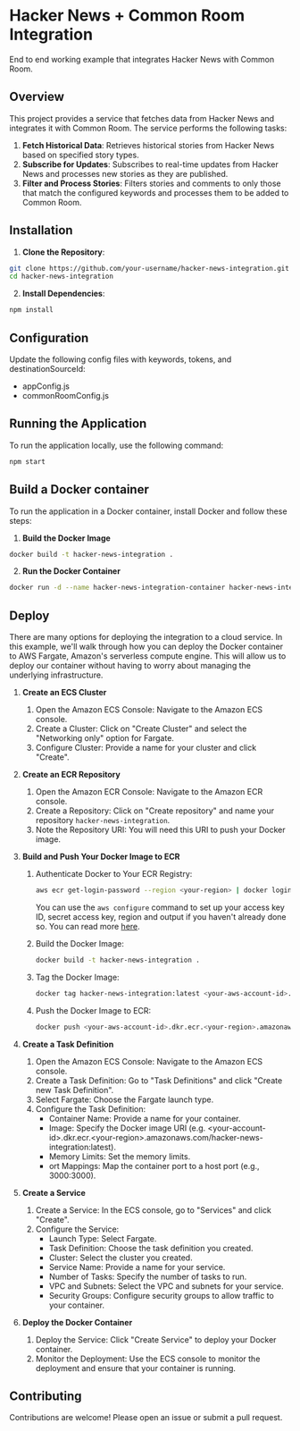 # Hacker News + Common Room Integration
End to end working example that integrates Hacker News with Common Room.

## Overview

This project provides a service that fetches data from Hacker News and integrates it with Common Room. The service performs the following tasks:

1. **Fetch Historical Data**: Retrieves historical stories from Hacker News based on specified story types.
2. **Subscribe for Updates**: Subscribes to real-time updates from Hacker News and processes new stories as they are published.
3. **Filter and Process Stories**: Filters stories and comments to only those that match the configured keywords and processes them to be added to Common Room.

## Installation

1. **Clone the Repository**:
```bash
git clone https://github.com/your-username/hacker-news-integration.git
cd hacker-news-integration
```
2. **Install Dependencies**:
```bash
npm install
```
## Configuration
Update the following config files with keywords, tokens, and destinationSourceId:
- appConfig.js 
- commonRoomConfig.js
    
## Running the Application
To run the application locally, use the following command:
```bash
npm start
```

## Build a Docker container
To run the application in a Docker container, install Docker and follow these steps:

1. **Build the Docker Image**
```bash
docker build -t hacker-news-integration .
```

2. **Run the Docker Container**
```bash
docker run -d --name hacker-news-integration-container hacker-news-integration
```

## Deploy
There are many options for deploying the integration to a cloud service. In this example, we'll walk through 
how you can deploy the Docker container to AWS Fargate, Amazon's serverless compute engine. This will allow
us to deploy our container without having to worry about managing the underlying infrastructure. 

1. **Create an ECS Cluster**
    1. Open the Amazon ECS Console: Navigate to the Amazon ECS console.
    2. Create a Cluster: Click on "Create Cluster" and select the "Networking only" option for Fargate.
    3. Configure Cluster: Provide a name for your cluster and click "Create".
2. **Create an ECR Repository**
    1. Open the Amazon ECR Console: Navigate to the Amazon ECR console.
    2. Create a Repository: Click on "Create repository" and name your repository `hacker-news-integration`.
    3. Note the Repository URI: You will need this URI to push your Docker image.
3. **Build and Push Your Docker Image to ECR**
    1. Authenticate Docker to Your ECR Registry:
        ```bash
        aws ecr get-login-password --region <your-region> | docker login --username AWS --password-stdin <your-aws-account-id>.dkr.ecr.<your-region>.amazonaws.com
        ```
        You can use the `aws configure` command to set up your access key ID, secret access key, region and output if you haven't already done so. You can read more [here](https://docs.aws.amazon.com/cli/v1/userguide/cli-authentication-user.html).
        
    2. Build the Docker Image:
        ```bash
        docker build -t hacker-news-integration .
        ```
    3. Tag the Docker Image:
        ```bash
        docker tag hacker-news-integration:latest <your-aws-account-id>.dkr.ecr.<your-region>.amazonaws.com/hacker-news-integration:latest
        ```
    4. Push the Docker Image to ECR:
        ```bash
        docker push <your-aws-account-id>.dkr.ecr.<your-region>.amazonaws.com/hacker-news-integration:latest
        ```
4. **Create a Task Definition**
    1. Open the Amazon ECS Console: Navigate to the Amazon ECS console.
    2. Create a Task Definition: Go to "Task Definitions" and click "Create new Task Definition".
    3. Select Fargate: Choose the Fargate launch type.
    4. Configure the Task Definition:
        - Container Name: Provide a name for your container.
        - Image: Specify the Docker image URI (e.g. \<your-account-id\>.dkr.ecr.\<your-region\>.amazonaws.com/hacker-news-integration:latest).
        - Memory Limits: Set the memory limits.
        - ort Mappings: Map the container port to a host port (e.g., 3000:3000).

5. **Create a Service**
    1. Create a Service: In the ECS console, go to "Services" and click "Create".
    2. Configure the Service:
        - Launch Type: Select Fargate.
        - Task Definition: Choose the task definition you created.
        - Cluster: Select the cluster you created.
        - Service Name: Provide a name for your service.
        - Number of Tasks: Specify the number of tasks to run.
        - VPC and Subnets: Select the VPC and subnets for your service.
        - Security Groups: Configure security groups to allow traffic to your container.

6. **Deploy the Docker Container**
    1. Deploy the Service: Click "Create Service" to deploy your Docker container.
    2. Monitor the Deployment: Use the ECS console to monitor the deployment and ensure that your container is running.


## Contributing
Contributions are welcome! Please open an issue or submit a pull request.

